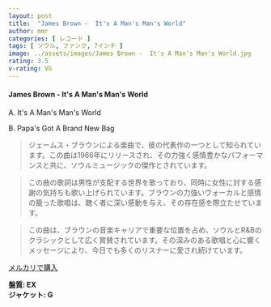 ```yaml
---
layout: post
title:  "James Brown -  It's A Man's Man's World"
author: mmr
categories: [ レコード ]
tags: [ ソウル, ファンク, 7インチ ]
image: ../assets/images/James Brown -  It's A Man's Man's World.jpg
rating: 3.5
v-rating: VG
---
```


#### James Brown -  It's A Man's Man's World

A. It's A Man's Man's World

B. Papa's Got A Brand New Bag

> ジェームス・ブラウンによる楽曲で、彼の代表作の一つとして知られています。この曲は1966年にリリースされ、その力強く感情豊かなパフォーマンスと共に、ソウルミュージックの傑作とされています。

> この曲の歌詞は男性が支配する世界を歌っており、同時に女性に対する感謝の気持ちも歌い上げられています。ブラウンの力強いヴォーカルと感情の籠った歌唱は、聴く者に深い感動を与え、その存在感を際立たせています。

> この曲は、ブラウンの音楽キャリアで重要な位置を占め、ソウルとR&Bのクラシックとして広く賞賛されています。その深みのある歌唱と心に響くメッセージにより、今日でも多くのリスナーに愛され続けています。

[メルカリで購入](https://jp.mercari.com/item/m26166401596)

<div class="mt-4 mb-4 d-flex align-items-center">
<strong class="mr-1">盤質: EX</strong>
</div>
<div class="mt-4 mb-4 d-flex align-items-center">
<strong class="mr-1">ジャケット: G</strong>
</div>
